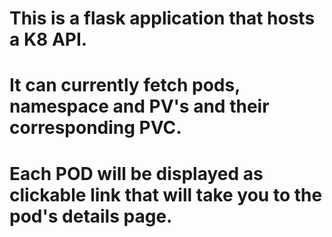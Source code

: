 # This is a flask application that hosts a K8 API.
# It can currently fetch pods, namespace and PV's and their corresponding PVC.
# Each POD will be displayed as clickable link that will take you to the pod's details page.